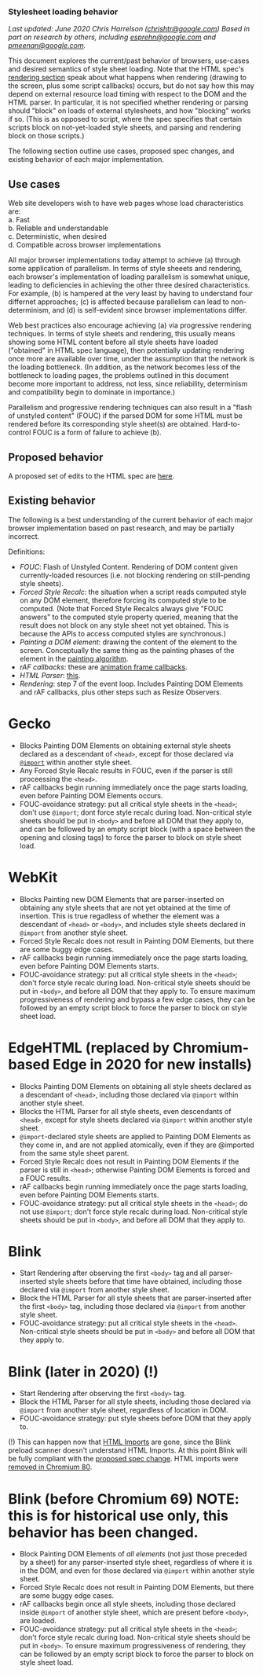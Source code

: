 ### Stylesheet loading behavior

_Last updated: June 2020_
_Chris Harrelson (chrishtr@google.com)_
*Based in part on research by others, including esprehn@google.com and
pmeenan@google.com.*

This document explores the current/past behavior of browsers, use-cases and
desired semantics of style sheet loading. Note that the HTML spec's
[rendering section](https://html.spec.whatwg.org/multipage/webappapis.html#event-loop-processing-model) speak about what happens when rendering (drawing
to the screen, plus some script callbacks) occurs, but do not say how this may depend on external resource load timing with respect to the DOM and the HTML parser. In particular, it is not specified whether rendering or parsing should "block" on loads of external stylesheets, and how "blocking" works if so.
(This is as opposed to script, where the spec specifies that certain scripts block on not-yet-loaded style sheets, and parsing and rendering block on those scripts.)

The following section outline use cases, proposed spec changes, and existing behavior of each major implementation.

## Use cases

Web site developers wish to have web pages whose load characteristics are:  
a. Fast  
b. Reliable and understandable  
c. Deterministic, when desired  
d. Compatible across browser implementations  

All major browser implementations today attempt to achieve (a) through some application of parallelism. In terms of style sheeets and rendering, each browser's implementation of loading parallelism is somewhat unique, leading to deficiencies in achieving the other three desired characteristics. For example, (b) is hampered at the very least by having to understand four differnet approaches; (c) is affected because parallelism can lead to non-determinism, and (d) is self-evident since browser implementations differ.

Web best practices also encourage achieving (a) via progressive rendering techniques. In terms of style sheets and rendering, this usually means showing some HTML content before all style sheets have loaded ("obtained" in HTML spec language), then potentially updating rendering once more are available over time, under the assumption that the network is the loading bottleneck. (In addition, as the network becomes less of the bottleneck to loading pages, the problems outlined in this document become more important to address, not less, since reliability, determinism and compatibility begin to dominate in importance.)

Parallelism and progressive rendering techniques can also result in a "flash of unstyled content" (FOUC) if the parsed DOM for some HTML must be rendered before its corresponding style sheet(s) are obtained. Hard-to-control FOUC is a form of failure to achieve (b).

## Proposed behavior

A proposed set of edits to the HTML spec are [here](stylesheet-loading-proposal.md).

## Existing behavior

The following is a best understanding of the current behavior of each major browser implementation based on past research, and may be partially incorrect.

Definitions:
  * *FOUC*: Flash of Unstyled Content. Rendering of DOM content given currently-loaded resources (i.e. not blocking rendering on still-pending style sheets).
  * *Forced Style Recalc*: the situation when a script reads computed style on any DOM element, therefore forcing its computed style to be computed. (Note that Forced Style Recalcs always give "FOUC answers" to the computed style property queried, meaning that the result does not block on any style sheet not yet obtained. This is because the APIs to access computed styles are synchronous.)
  * *Painting a DOM element*: drawing the content of the element to the screen. Conceptually the same thing as the painting phases of the element in the
  [painting algorithm](https://www.w3.org/TR/CSS21/zindex.html).
  * *rAF callbacks*: these are [animation frame callbacks](https://html.spec.whatwg.org/#list-of-animation-frame-callbacks).
  * *HTML Parser*: [this](https://html.spec.whatwg.org/#parsing).
  * *Rendering*: step 7 of the event loop. Includes Painting DOM Elements and rAF callbacks, plus other steps such as Resize Observers.

# Gecko
  * Blocks Painting DOM Elements on obtaining external style sheets declared as a descendant of `<head>`, except for those declared via [`@import`](https://developer.mozilla.org/en-US/docs/Web/CSS/@import) within another style sheet.
  * Any Forced Style Recalc results in FOUC, even if the parser is still proceessing the `<head>`.
  * rAF callbacks begin running immediately once the page starts loading, even before Painting DOM Elements occurs.
  * FOUC-avoidance strategy: put all critical style sheets in the `<head>`; don't use `@import`; dont force style recalc during load. Non-critical style sheets should be put in `<body>` and before all DOM that they apply to, and can be followed by an empty script block (with a space between the opening and closing tags) to force the parser to block on style sheet load.

# WebKit
  * Blocks Painting new DOM Elements that are parser-inserted on obtaining any style sheets that are not yet obtained at the time of insertion. This is true regadless of whether the element was a descendant of `<head>` or
    `<body>`, and includes style sheets declared in `@import` from another style sheet.
  * Forced Style Recalc does not result in Painting DOM Elements, but there are some buggy edge cases.
  * rAF callbacks begin running immediately once the page starts loading, even before Painting DOM Elements starts.
  * FOUC-avoidance strategy: put all critical style sheets in the `<head>`; don't force style recalc during load. Non-critical style sheets should be put in `<body>`, and before all DOM that they apply to. To ensure maximum progressiveness of rendering and bypass a few edge cases, they can be followed by an empty script block to force the parser to block on style sheet load.

# EdgeHTML (replaced by Chromium-based Edge in 2020 for new installs)
  * Blocks Painting DOM Elements on obtaining all style sheets declared as a descendant of `<head>`, including those declared via `@import` within another style sheet.
  * Blocks the HTML Parser for all style sheets, even descendants of `<head>`, except for style sheets declared via `@import` within another style sheet.
  * `@import`-declared style sheets are applied to Painting DOM Elements as they come in, and are not applied atomically, even if they are @imported from the same style sheet parent.
  * Forced Style Recalc does not result in Painting DOM Elements if the parser is still in `<head>`; otherwise Painting DOM Elements is forced and a FOUC results.
  * rAF callbacks begin running immediately once the page starts loading, even before Painting DOM Elements starts.
  * FOUC-avoidance strategy: put all critical style sheets in the `<head>`; do not use `@import`; don't force style recalc during load. Non-critical style sheets should be put in `<body>`, and before all DOM that they apply to.

# Blink
  * Start Rendering after observing the first `<body>` tag and all parser-inserted style sheets before that time have obtained, including those declared via `@import` from another style sheet.
  * Block the HTML Parser for all style sheets that are parser-inserted after the first `<body>` tag, including those declared via `@import` from another style sheet.
  * FOUC-avoidance strategy: put all critical style sheets in the `<head>`. Non-critical style sheets should be put in `<body>` and before all DOM that they apply to.

# Blink (later in 2020) (!)

  * Start Rendering after observing the first `<body>` tag.
  * Block the HTML Parser for all style sheets, including those declared via
  `@import` from another style sheet, regardless of location in DOM.
  * FOUC-avoidance strategy: put style sheets before DOM that they apply to.


 (!) This can happen now that [HTML Imports](https://developer.mozilla.org/en-US/docs/Web/Web_Components/HTML_Imports) are gone, since the Blink preload scanner doesn't understand HTML Imports. At this point Blink will be fully compliant with the [proposed spec change](stylesheet-loading-proposal.md). HTML imports were [removed in Chromium 80](https://chromestatus.com/features/5144752345317376).
 
 
 # Blink (before Chromium 69) NOTE: this is for historical use only, this behavior has been changed.
  * Block Painting DOM Elements of *all elements* (not just those preceded by a sheet) for any parser-inserted style sheet, regardless of where it is in the DOM, and even for those declared via `@import` within another style sheet.
  * Forced Style Recalc does not result in Painting DOM Elements, but there are some buggy edge cases.
  * rAF callbacks begin once all style sheets, including those declared inside `@import` of another style sheet, which are present before `<body>`, are loaded.
  * FOUC-avoidance strategy: put all critical style sheets in the `<head>`; don't force style recalc during load. Non-critical style sheets should be put in `<body>`. To ensure maximum progressiveness of rendering, they can be followed by an empty script block to force the parser to block on style sheet load.
